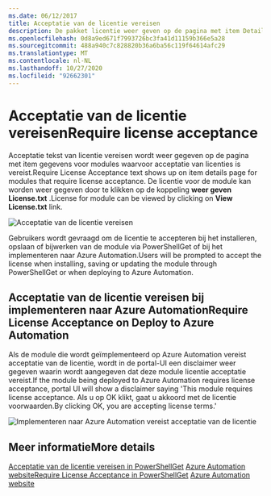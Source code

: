 ```yaml
---
ms.date: 06/12/2017
title: Acceptatie van de licentie vereisen
description: De pakket licentie weer geven op de pagina met item Details
ms.openlocfilehash: 0d8a9ed671f7993726bc3fa41d11159b366e5a28
ms.sourcegitcommit: 488a940c7c828820b36a6ba56c119f64614afc29
ms.translationtype: MT
ms.contentlocale: nl-NL
ms.lasthandoff: 10/27/2020
ms.locfileid: "92662301"
---
```

# <a name="require-license-acceptance"></a><span data-ttu-id="25ef6-103">Acceptatie van de licentie vereisen</span><span class="sxs-lookup"><span data-stu-id="25ef6-103">Require license acceptance</span></span>

<span data-ttu-id="25ef6-104">Acceptatie tekst van licentie vereisen wordt weer gegeven op de pagina met item gegevens voor modules waarvoor acceptatie van licenties is vereist.</span><span class="sxs-lookup"><span data-stu-id="25ef6-104">Require License Acceptance text shows up on item details page for modules that require license acceptance.</span></span> <span data-ttu-id="25ef6-105">De licentie voor de module kan worden weer gegeven door te klikken op de koppeling **weer geven License.txt** .</span><span class="sxs-lookup"><span data-stu-id="25ef6-105">License for module can be viewed by clicking on **View License.txt** link.</span></span>

![Acceptatie van de licentie vereisen](media/packages-that-require-license-acceptance/RequireLicenseAcceptance.png)

<span data-ttu-id="25ef6-107">Gebruikers wordt gevraagd om de licentie te accepteren bij het installeren, opslaan of bijwerken van de module via PowerShellGet of bij het implementeren naar Azure Automation.</span><span class="sxs-lookup"><span data-stu-id="25ef6-107">Users will be prompted to accept the license when installing, saving or updating the module through PowerShellGet or when deploying to Azure Automation.</span></span>

## <a name="require-license-acceptance-on-deploy-to-azure-automation"></a><span data-ttu-id="25ef6-108">Acceptatie van de licentie vereisen bij implementeren naar Azure Automation</span><span class="sxs-lookup"><span data-stu-id="25ef6-108">Require License Acceptance on Deploy to Azure Automation</span></span>

<span data-ttu-id="25ef6-109">Als de module die wordt geïmplementeerd op Azure Automation vereist acceptatie van de licentie, wordt in de portal-UI een disclaimer weer gegeven waarin wordt aangegeven dat deze module licentie acceptatie vereist.</span><span class="sxs-lookup"><span data-stu-id="25ef6-109">If the module being deployed to Azure Automation requires license acceptance, portal UI will show a disclaimer saying 'This module requires license acceptance.</span></span> <span data-ttu-id="25ef6-110">Als u op OK klikt, gaat u akkoord met de licentie voorwaarden.</span><span class="sxs-lookup"><span data-stu-id="25ef6-110">By clicking OK, you are accepting license terms.'</span></span>

![Implementeren naar Azure Automation vereist acceptatie van de licentie](media/packages-that-require-license-acceptance/DeployToAzureAutomationRequireLicenseAcceptanceDisclaimer.png)

## <a name="more-details"></a><span data-ttu-id="25ef6-112">Meer informatie</span><span class="sxs-lookup"><span data-stu-id="25ef6-112">More details</span></span>

<span data-ttu-id="25ef6-113">[Acceptatie van de licentie vereisen in PowerShellGet](../../concepts/module-license-acceptance.md) 
 [Azure Automation website](/azure/automation)</span><span class="sxs-lookup"><span data-stu-id="25ef6-113">[Require License Acceptance in PowerShellGet](../../concepts/module-license-acceptance.md)
[Azure Automation website](/azure/automation)</span></span>
